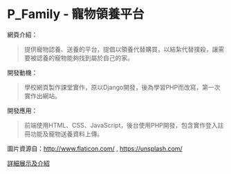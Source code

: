 # P_Family - 寵物領養平台

 網頁介紹：
> 提供寵物認養、送養的平台，提倡以領養代替購買，以結紮代替撲殺，讓需要被認養的寵物能夠找到屬於自己的家。

開發動機：
>學校網頁製作課堂實作，原以Django開發，後為學習PHP而改寫，第一次實作出網站。

開發應用：
>前端使用HTML、CSS、JavaScript，後台使用PHP開發，包含實作登入註冊功能及寵物送養資料上傳。        

圖片資源自：http://www.flaticon.com/ , https://unsplash.com/


[詳細展示及介紹](https://github.com/wai-imyen/P-Family/blob/master/P-Family%20%E7%B6%B2%E7%AB%99%E5%B1%95%E7%A4%BA%E5%8F%8A%E4%BB%8B%E7%B4%B9.pdf)
  
  

           
           
